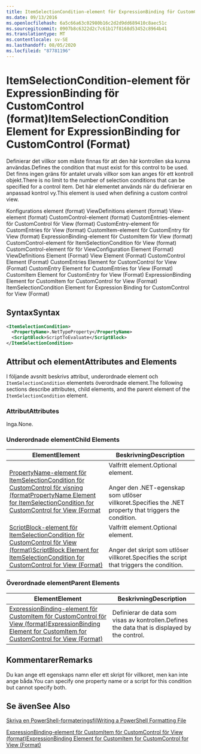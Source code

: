 ```yaml
---
title: ItemSelectionCondition-element för ExpressionBinding för CustomControl (format) | Microsoft Docs
ms.date: 09/13/2016
ms.openlocfilehash: 6a5c66a63c02980b16c2d2d9dd689410c8aec51c
ms.sourcegitcommit: 0907b8c6322d2c7c61b17f8168d53452c8964b41
ms.translationtype: MT
ms.contentlocale: sv-SE
ms.lasthandoff: 08/05/2020
ms.locfileid: "87781196"
---
```

# <a name="itemselectioncondition-element-for-expressionbinding-for-customcontrol-format"></a><span data-ttu-id="803f6-102">ItemSelectionCondition-element för ExpressionBinding för CustomControl (format)</span><span class="sxs-lookup"><span data-stu-id="803f6-102">ItemSelectionCondition Element for ExpressionBinding for CustomControl (Format)</span></span>

<span data-ttu-id="803f6-103">Definierar det villkor som måste finnas för att den här kontrollen ska kunna användas.</span><span class="sxs-lookup"><span data-stu-id="803f6-103">Defines the condition that must exist for this control to be used.</span></span> <span data-ttu-id="803f6-104">Det finns ingen gräns för antalet urvals villkor som kan anges för ett kontroll objekt.</span><span class="sxs-lookup"><span data-stu-id="803f6-104">There is no limit to the number of selection conditions that can be specified for a control item.</span></span> <span data-ttu-id="803f6-105">Det här elementet används när du definierar en anpassad kontrol vy.</span><span class="sxs-lookup"><span data-stu-id="803f6-105">This element is used when defining a custom control view.</span></span>

<span data-ttu-id="803f6-106">Konfigurations element (format) ViewDefinitions element (format) View-element (format) CustomControl-element (format) CustomEntries-element för CustomControl för View (format) CustomEntry-element för CustomEntries för View (format) CustomItem-element för CustomEntry för View (format) ExpressionBinding-element för CustomItem för View (format) CustomControl-element för ItemSelectionCondition för View (format) CustomControl-element för för View</span><span class="sxs-lookup"><span data-stu-id="803f6-106">Configuration Element (Format) ViewDefinitions Element (Format) View Element (Format) CustomControl Element (Format) CustomEntries Element for CustomControl for View (Format) CustomEntry Element for CustomEntries for View (Format) CustomItem Element for CustomEntry for View (Format) ExpressionBinding Element for CustomItem for CustomControl for View (Format) ItemSelectionCondition Element for Expression Binding for CustomControl for View (Format)</span></span>

## <a name="syntax"></a><span data-ttu-id="803f6-107">Syntax</span><span class="sxs-lookup"><span data-stu-id="803f6-107">Syntax</span></span>

```xml
<ItemSelectionCondition>
  <PropertyName>.NetTypeProperty</PropertyName>
  <ScriptBlock>ScriptToEvaluate</ScriptBlock>
</ItemSelectionCondition>
```

## <a name="attributes-and-elements"></a><span data-ttu-id="803f6-108">Attribut och element</span><span class="sxs-lookup"><span data-stu-id="803f6-108">Attributes and Elements</span></span>

<span data-ttu-id="803f6-109">I följande avsnitt beskrivs attribut, underordnade element och `ItemSelectionCondition` elementets överordnade element.</span><span class="sxs-lookup"><span data-stu-id="803f6-109">The following sections describe attributes, child elements, and the parent element of the `ItemSelectionCondition` element.</span></span>

### <a name="attributes"></a><span data-ttu-id="803f6-110">Attribut</span><span class="sxs-lookup"><span data-stu-id="803f6-110">Attributes</span></span>

<span data-ttu-id="803f6-111">Inga.</span><span class="sxs-lookup"><span data-stu-id="803f6-111">None.</span></span>

### <a name="child-elements"></a><span data-ttu-id="803f6-112">Underordnade element</span><span class="sxs-lookup"><span data-stu-id="803f6-112">Child Elements</span></span>

|<span data-ttu-id="803f6-113">Element</span><span class="sxs-lookup"><span data-stu-id="803f6-113">Element</span></span>|<span data-ttu-id="803f6-114">Beskrivning</span><span class="sxs-lookup"><span data-stu-id="803f6-114">Description</span></span>|
|-------------|-----------------|
|[<span data-ttu-id="803f6-115">PropertyName-element för ItemSelectionCondition för CustomControl för visning (format</span><span class="sxs-lookup"><span data-stu-id="803f6-115">PropertyName Element for ItemSelectionCondition for CustomControl for View (Format</span></span>](./propertyname-element-for-itemselectioncondition-for-customcontrol-for-view-format.md)|<span data-ttu-id="803f6-116">Valfritt element.</span><span class="sxs-lookup"><span data-stu-id="803f6-116">Optional element.</span></span><br /><br /> <span data-ttu-id="803f6-117">Anger den .NET-egenskap som utlöser villkoret.</span><span class="sxs-lookup"><span data-stu-id="803f6-117">Specifies the .NET property that triggers the condition.</span></span>|
|[<span data-ttu-id="803f6-118">ScriptBlock-element för ItemSelectionCondition för CustomControl för View (format)</span><span class="sxs-lookup"><span data-stu-id="803f6-118">ScriptBlock Element for ItemSelectionCondition for CustomControl for View (Format)</span></span>](./scriptblock-element-for-itemselectioncondition-for-customcontrol-for-view-format.md)|<span data-ttu-id="803f6-119">Valfritt element.</span><span class="sxs-lookup"><span data-stu-id="803f6-119">Optional element.</span></span><br /><br /> <span data-ttu-id="803f6-120">Anger det skript som utlöser villkoret.</span><span class="sxs-lookup"><span data-stu-id="803f6-120">Specifies the script that triggers the condition.</span></span>|

### <a name="parent-elements"></a><span data-ttu-id="803f6-121">Överordnade element</span><span class="sxs-lookup"><span data-stu-id="803f6-121">Parent Elements</span></span>

|<span data-ttu-id="803f6-122">Element</span><span class="sxs-lookup"><span data-stu-id="803f6-122">Element</span></span>|<span data-ttu-id="803f6-123">Beskrivning</span><span class="sxs-lookup"><span data-stu-id="803f6-123">Description</span></span>|
|-------------|-----------------|
|[<span data-ttu-id="803f6-124">ExpressionBinding-element för CustomItem för CustomControl för View (format)</span><span class="sxs-lookup"><span data-stu-id="803f6-124">ExpressionBinding Element for CustomItem for CustomControl for View (Format)</span></span>](./expressionbinding-element-for-customitem-for-customcontrol-for-view-format.md)|<span data-ttu-id="803f6-125">Definierar de data som visas av kontrollen.</span><span class="sxs-lookup"><span data-stu-id="803f6-125">Defines the data that is displayed by the control.</span></span>|

## <a name="remarks"></a><span data-ttu-id="803f6-126">Kommentarer</span><span class="sxs-lookup"><span data-stu-id="803f6-126">Remarks</span></span>

<span data-ttu-id="803f6-127">Du kan ange ett egenskaps namn eller ett skript för villkoret, men kan inte ange båda.</span><span class="sxs-lookup"><span data-stu-id="803f6-127">You can specify one property name or a script for this condition but cannot specify both.</span></span>

## <a name="see-also"></a><span data-ttu-id="803f6-128">Se även</span><span class="sxs-lookup"><span data-stu-id="803f6-128">See Also</span></span>

[<span data-ttu-id="803f6-129">Skriva en PowerShell-formateringsfil</span><span class="sxs-lookup"><span data-stu-id="803f6-129">Writing a PowerShell Formatting File</span></span>](./writing-a-powershell-formatting-file.md)

[<span data-ttu-id="803f6-130">ExpressionBinding-element för CustomItem för CustomControl för View (format)</span><span class="sxs-lookup"><span data-stu-id="803f6-130">ExpressionBinding Element for CustomItem for CustomControl for View (Format)</span></span>](./expressionbinding-element-for-customitem-for-customcontrol-for-view-format.md)
